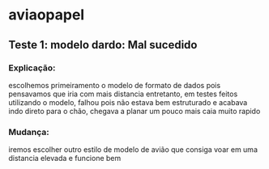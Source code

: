 # aviaopapel

##  Teste 1: modelo dardo: Mal sucedido

### Explicação:

 escolhemos primeiramento o modelo de formato de dados pois pensavamos que iria com mais distancia entretanto, em testes feitos utilizando o modelo, falhou pois não estava bem estruturado e acabava indo direto para o chão, chegava a planar um pouco mais caia muito rapido

### Mudança:

 iremos escolher outro estilo de modelo de avião que consiga voar em uma distancia elevada e funcione bem
